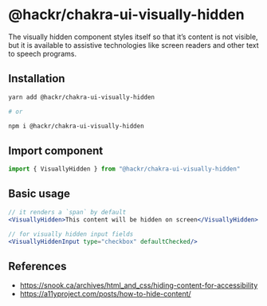 # @hackr/chakra-ui-visually-hidden

The visually hidden component styles itself so that it’s content is not visible,
but it is available to assistive technologies like screen readers and other text
to speech programs.

## Installation

```sh
yarn add @hackr/chakra-ui-visually-hidden

# or

npm i @hackr/chakra-ui-visually-hidden
```

## Import component

```jsx
import { VisuallyHidden } from "@hackr/chakra-ui-visually-hidden"
```

## Basic usage

```jsx
// it renders a `span` by default
<VisuallyHidden>This content will be hidden on screen</VisuallyHidden>

// for visually hidden input fields
<VisuallyHiddenInput type="checkbox" defaultChecked/>
```

## References

- https://snook.ca/archives/html_and_css/hiding-content-for-accessibility
- https://a11yproject.com/posts/how-to-hide-content/
